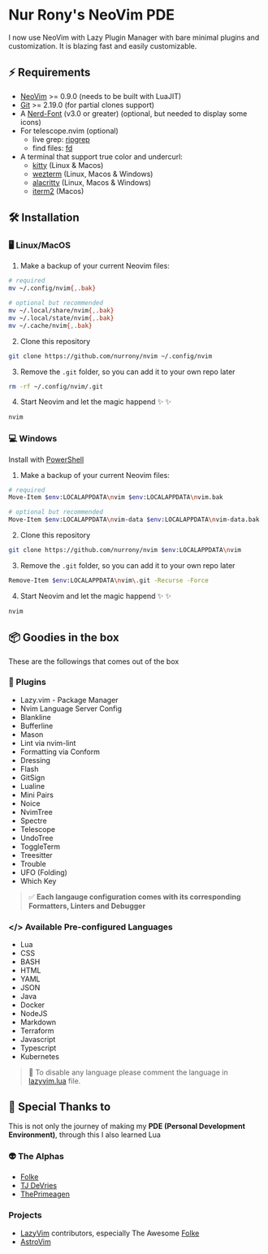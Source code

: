 # Nur Rony's NeoVim PDE

I now use NeoVim with Lazy Plugin Manager with bare minimal plugins and customization. It is blazing fast and easily customizable.

## ⚡️ Requirements

- [NeoVim](https://neovim.io/) >= 0.9.0 (needs to be built with LuaJIT)
- [Git](https://git-scm.com/) >= 2.19.0 (for partial clones support)
- A [Nerd-Font](https://www.nerdfonts.com/) (v3.0 or greater) (optional, but needed to display some icons)
- For telescope.nvim (optional)
  - live grep: [ripgrep](https://github.com/BurntSushi/ripgrep)
  - find files: [fd](https://github.com/sharkdp/fd)
- A terminal that support true color and undercurl:
  - [kitty](https://github.com/kovidgoyal/kitty) (Linux & Macos)
  - [wezterm](https://github.com/wez/wezterm) (Linux, Macos & Windows)
  - [alacritty](https://github.com/alacritty/alacritty) (Linux, Macos & Windows)
  - [iterm2](https://iterm2.com/) (Macos)

## 🛠️ Installation

### 🖥 Linux/MacOS

1. Make a backup of your current Neovim files:

```bash
# required
mv ~/.config/nvim{,.bak}

# optional but recommended
mv ~/.local/share/nvim{,.bak}
mv ~/.local/state/nvim{,.bak}
mv ~/.cache/nvim{,.bak}
```

2. Clone this repository

```sh
git clone https://github.com/nurrony/nvim ~/.config/nvim
```

3. Remove the `.git` folder, so you can add it to your own repo later

```sh
rm -rf ~/.config/nvim/.git
```

4. Start Neovim and let the magic happend :sparkles: :sparkles:

```sh
nvim
```

### 💻 Windows

Install with [PowerShell](https://github.com/PowerShell/PowerShell)

1. Make a backup of your current Neovim files:

```sh
# required
Move-Item $env:LOCALAPPDATA\nvim $env:LOCALAPPDATA\nvim.bak

# optional but recommended
Move-Item $env:LOCALAPPDATA\nvim-data $env:LOCALAPPDATA\nvim-data.bak
```

2. Clone this repository

```sh
git clone https://github.com/nurrony/nvim $env:LOCALAPPDATA\nvim
```

3. Remove the `.git` folder, so you can add it to your own repo later

```sh
Remove-Item $env:LOCALAPPDATA\nvim\.git -Recurse -Force
```

4. Start Neovim and let the magic happend :sparkles: :sparkles:

```sh
nvim
```

## 📦 Goodies in the box

These are the followings that comes out of the box

### 🔌 Plugins

- Lazy.vim - Package Manager
- Nvim Language Server Config
- Blankline
- Bufferline
- Mason
- Lint via nvim-lint
- Formatting via Conform
- Dressing
- Flash
- GitSign
- Lualine
- Mini Pairs
- Noice
- NvimTree
- Spectre
- Telescope
- UndoTree
- ToggleTerm
- Treesitter
- Trouble
- UFO (Folding)
- Which Key

> ✅ **Each langauge configuration comes with its corresponding Formatters, Linters and Debugger**

### </> Available Pre-configured Languages

- Lua
- CSS
- BASH
- HTML
- YAML
- JSON
- Java
- Docker
- NodeJS
- Markdown
- Terraform
- Javascript
- Typescript
- Kubernetes

> 📝 To disable any language please comment the language in [lazyvim.lua](lua/nurrony/lazynvim.lua) file.

## 🙏 Special Thanks to

This is not only the journey of making my **PDE (Personal Development Environment)**, through this I also learned Lua

### 👽 The Alphas

- [Folke](https://twitter.com/folke)
- [TJ DeVries](https://twitter.com/teej_dv)
- [ThePrimeagen](https://twitter.com/ThePrimeagen)

### Projects

- [LazyVim](https://github.com/LazyVim/LazyVim) contributors, especially The Awesome [Folke](https://twitter.com/folke)
- [AstroVim](https://astronvim.com/)
